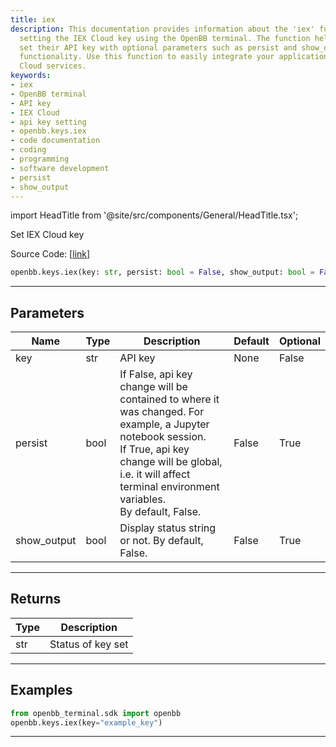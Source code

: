 ```yaml
---
title: iex
description: This documentation provides information about the 'iex' function for
  setting the IEX Cloud key using the OpenBB terminal. The function helps users to
  set their API key with optional parameters such as persist and show_output for additional
  functionality. Use this function to easily integrate your application with the IEX
  Cloud services.
keywords:
- iex
- OpenBB terminal
- API key
- IEX Cloud
- api key setting
- openbb.keys.iex
- code documentation
- coding
- programming
- software development
- persist
- show_output
---
```


import HeadTitle from '@site/src/components/General/HeadTitle.tsx';

<HeadTitle title="keys.iex - Reference | OpenBB SDK Docs" />

Set IEX Cloud key

Source Code: [[link](https://github.com/OpenBB-finance/OpenBB/tree/main/openbb_terminal/keys_model.py#L879)]

```python
openbb.keys.iex(key: str, persist: bool = False, show_output: bool = False)
```

---

## Parameters

| Name | Type | Description | Default | Optional |
| ---- | ---- | ----------- | ------- | -------- |
| key | str | API key | None | False |
| persist | bool | If False, api key change will be contained to where it was changed. For example, a Jupyter notebook session.<br/>If True, api key change will be global, i.e. it will affect terminal environment variables.<br/>By default, False. | False | True |
| show_output | bool | Display status string or not. By default, False. | False | True |


---

## Returns

| Type | Description |
| ---- | ----------- |
| str | Status of key set |
---

## Examples

```python
from openbb_terminal.sdk import openbb
openbb.keys.iex(key="example_key")
```

---

